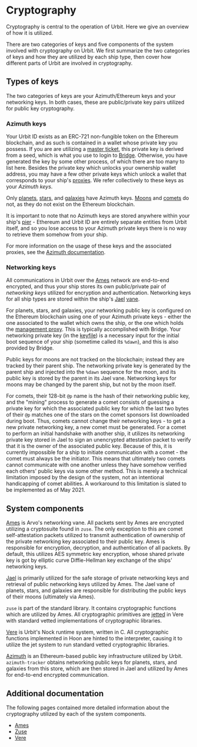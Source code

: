# Cryptography

Cryptography is central to the operation of Urbit. Here we give an overview of how it is utilized.

There are two categories of keys and five components of the system involved with cryptography on Urbit. We first summarize the two categories of keys and how they are utilized by each ship type, then cover how different parts of Urbit are involved in cryptography.

## Types of keys <a href="#types-of-keys" id="types-of-keys"></a>

The two categories of keys are your Azimuth/Ethereum keys and your networking keys. In both cases, these are public/private key pairs utilized for public key cryptography.

### Azimuth keys <a href="#azimuth-keys" id="azimuth-keys"></a>

Your Urbit ID exists as an ERC-721 non-fungible token on the Ethereum blockchain, and as such is contained in a wallet whose private key you possess. If you are are utilizing a [master ticket](../../../../urbit-id/concepts/hd-wallet.md), this private key is derived from a seed, which is what you use to login to [Bridge](../../../../glossary/bridge.md). Otherwise, you have generated the key by some other process, of which there are too many to list here. Besides the private key which unlocks your ownership wallet address, you may have a few other private keys which unlock a wallet that corresponds to your ship's [proxies](../../../../glossary/proxies.md). We refer collectively to these keys as your _Azimuth keys_.

Only [planets](../../../../glossary/planet.md), [stars](../../../../glossary/star.md), and [galaxies](../../../../glossary/galaxy.md) have Azimuth keys. [Moons](../../../../glossary/moon.md) and [comets](../../../../glossary/comet.md) do not, as they do not exist on the Ethereum blockchain.

It is important to note that no Azimuth keys are stored anywhere within your ship's [pier](../../../../glossary/pier.md) - Ethereum and Urbit ID are entirely separate entities from Urbit itself, and so you lose access to your Azimuth private keys there is no way to retrieve them somehow from your ship.

For more information on the usage of these keys and the associated proxies, see the [Azimuth documentation](broken-reference).

### Networking keys <a href="#networking-keys" id="networking-keys"></a>

All communications in Urbit over the [Ames](../../../../glossary/ames.md) network are end-to-end encrypted, and thus your ship stores its own public/private pair of _networking keys_ utilized for encryption and authentication. Networking keys for all ship types are stored within the ship's [Jael](../../../../glossary/jael.md) [vane](../../../../glossary/vane.md).

For planets, stars, and galaxies, your networking public key is configured on the Ethereum blockchain using one of your Azimuth private keys - either the one associated to the wallet which owns the ship, or the one which holds the [management proxy](../../../../glossary/proxies.md). This is typically accomplished with Bridge. Your networking private key (in the [keyfile](../../../../glossary/keyfile.md)) is a necessary input for the initial boot sequence of your ship (sometime called its `%dawn`), and this is also provided by Bridge.

Public keys for moons are not tracked on the blockchain; instead they are tracked by their parent ship. The networking private key is generated by the parent ship and injected into the `%dawn` sequence for the moon, and its public key is stored by the parent in its Jael vane. Networking keys for moons may be changed by the parent ship, but not by the moon itself.

For comets, their 128-bit `@p` name is the hash of their networking public key, and the "mining" process to generate a comet consists of guessing a private key for which the associated public key for which the last two bytes of their `@p` matches one of the stars on the comet sponsors list downloaded during boot. Thus, comets cannot change their networking keys - to get a new private networking key, a new comet must be generated. For a comet to perform an initial handshake with another ship, it utilizes its networking private key stored in Jael to sign an unencrypted attestation packet to verify that it is the owner of the associated public key. Because of this, it is currently impossible for a ship to initiate communication with a comet - the comet must always be the initiator. This means that ultimately two comets cannot communicate with one another unless they have somehow verified each others' public keys via some other method. This is merely a technical limitation imposed by the design of the system, not an intentional handicapping of comet abilities. A workaround to this limitation is slated to be implemented as of May 2021.

## System components <a href="#system-components" id="system-components"></a>

[Ames](../../ames/) is Arvo's networking vane. All packets sent by Ames are encrypted utilizing a cryptosuite found in `zuse`. The only exception to this are comet self-attestation packets utilized to transmit authentication of ownership of the private networking key associated to their public key. Ames is responsible for encryption, decryption, and authentication of all packets. By default, this utilizes AES symmetric key encryption, whose shared private key is got by elliptic curve Diffie-Hellman key exchange of the ships' networking keys.

[Jael](../../jael/) is primarily utilized for the safe storage of private networking keys and retrieval of public networking keys utilized by Ames. The Jael vane of planets, stars, and galaxies are responsible for distributing the public keys of their moons (ultimately via Ames).

`zuse` is part of the standard library. It contains cryptographic functions which are utilized by Ames. All cryptographic primitives are [jetted](../../../../build-on-urbit/runtime/guides/jetting.md) in Vere with standard vetted implementations of cryptographic libraries.

[Vere](../../../../build-on-urbit/runtime/) is Urbit's Nock runtime system, written in C. All cryptographic functions implemented in Hoon are hinted to the interpreter, causing it to utilize the jet system to run standard vetted cryptographic libraries.

[Azimuth](broken-reference) is an Ethereum-based public key infrastructure utilized by Urbit. `azimuth-tracker` obtains networking public keys for planets, stars, and galaxies from this store, which are then stored in Jael and utilized by Ames for end-to-end encrypted communication.

## Additional documentation <a href="#additional-documentation" id="additional-documentation"></a>

The following pages contained more detailed information about the cryptography utilized by each of the system components.

* [Ames](../../ames/guides/cryptography.md)
* [Zuse](../../../../hoon/reference/cryptography.md)
* [Vere](../../../../build-on-urbit/runtime/reference/cryptography.md)
